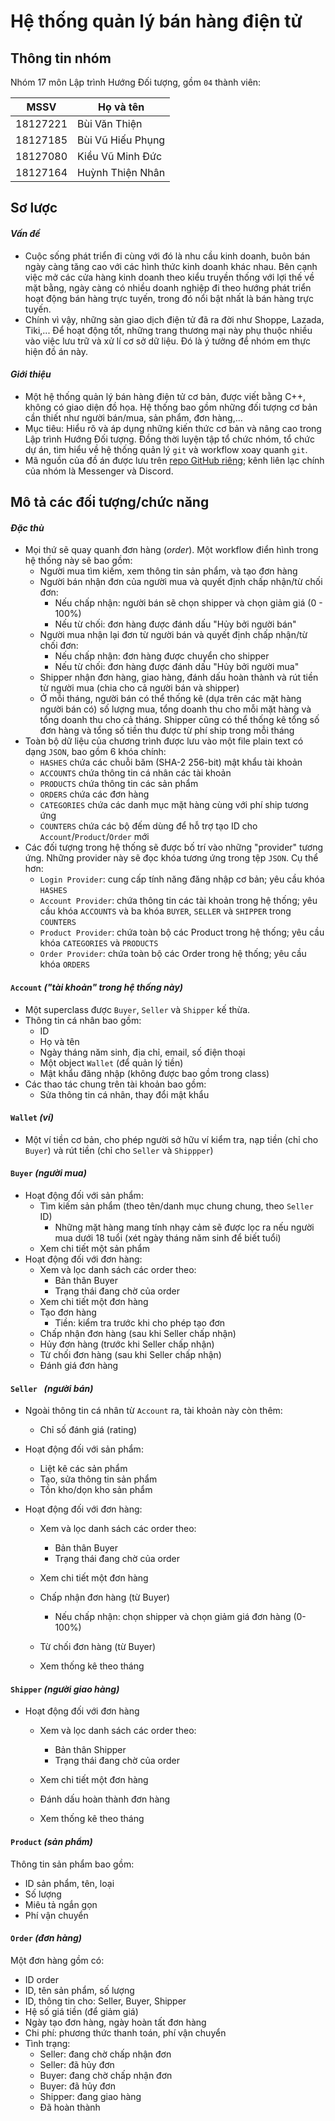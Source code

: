 # Hệ thống quản lý bán hàng điện tử



## Thông tin nhóm

Nhóm 17 môn Lập trình Hướng Đối tượng, gồm `04` thành viên:

| MSSV     | Họ và tên         |
| -------- | ----------------- |
| 18127221 | Bùi Văn Thiện     |
| 18127185 | Bùi Vũ Hiếu Phụng |
| 18127080 | Kiều Vũ Minh Đức  |
| 18127164 | Huỳnh Thiện Nhân  |



## Sơ lược

#### *Vấn đề*

* Cuộc sống phát triển đi cùng với đó là nhu cầu kinh doanh, buôn bán ngày càng tăng cao với các hình thức kinh doanh khác nhau. Bên cạnh việc mở các cửa hàng kinh doanh theo kiểu truyền thống với lợi thế về mặt bằng, ngày càng có nhiều doanh nghiệp đi theo hướng phát triển hoạt động bán hàng trực tuyến, trong đó nổi bật nhất là bán hàng trực tuyến.
* Chính vì vậy, những sàn giao dịch điện tử đã ra đời như Shoppe, Lazada, Tiki,... Để hoạt động tốt, những trang thương mại này phụ thuộc nhiều vào việc lưu trữ và xử lí cơ sở dữ liệu. Đó là ý tưởng để nhóm em thực hiện đồ án này. 

#### *Giới thiệu*

- Một hệ thống quản lý bán hàng điện tử cơ bản, được viết bằng C++, không có giao diện đồ họa. Hệ thống bao gồm những đối tượng cơ bản cần thiết như người bán/mua, sản phẩm, đơn hàng,...
-  Mục tiêu: Hiểu rõ và áp dụng những kiến thức cơ bản và nâng cao trong Lập trình Hướng Đối tượng. Đồng thời luyện tập tổ chức nhóm, tổ chức dự án, tìm hiểu về hệ thống quản lý `git` và workflow xoay quanh `git`.
- Mã nguồn của đồ án được lưu trên [repo GitHub riêng](https://github.com/84436/LTHDT-18CLC6-Group17); kênh liên lạc chính của nhóm là Messenger và Discord.



## Mô tả các đối tượng/chức năng

#### *Đặc thù*

- Mọi thứ sẽ quay quanh đơn hàng (*order*). Một workflow điển hình trong hệ thống này sẽ bao gồm:
  - Người mua tìm kiếm, xem thông tin sản phẩm, và tạo đơn hàng
  - Người bán nhận đơn của người mua và quyết định chấp nhận/từ chối đơn:
    - Nếu chấp nhận: người bán sẽ chọn shipper và chọn giảm giá (0 - 100%)
    - Nếu từ chối: đơn hàng được đánh dấu "Hủy bởi người bán"
  - Người mua nhận lại đơn từ người bán và quyết định chấp nhận/từ chối đơn:
    - Nếu chấp nhận: đơn hàng được chuyển cho shipper
    - Nếu từ chối: đơn hàng được đánh dấu "Hủy bởi người mua"
  - Shipper nhận đơn hàng, giao hàng, đánh dấu hoàn thành và rút tiền từ người mua (chia cho cả người bán và shipper)
  - Ở mỗi tháng, người bán có thể thống kê (dựa trên các mặt hàng người bán có) số lượng mua, tổng doanh thu cho mỗi mặt hàng và tổng doanh thu cho cả tháng. Shipper cũng có thể thống kê tổng số đơn hàng và tổng số tiền thu được từ phí ship trong mỗi tháng
- Toàn bộ dữ liệu của chương trình được lưu vào một file plain text có dạng `JSON`, bao gồm 6 khóa chính:
  - `HASHES` chứa các chuỗi băm (SHA-2 256-bit) mật khẩu tài khoản
  - `ACCOUNTS` chứa thông tin cá nhân các tài khoản
  - `PRODUCTS` chứa thông tin các sản phẩm
  - `ORDERS` chứa các đơn hàng
  - `CATEGORIES` chứa các danh mục mặt hàng cùng với phí ship tương ứng
  - `COUNTERS` chứa các bộ đếm dùng để hỗ trợ tạo ID cho `Account`/`Product`/`Order` mới
- Các đối tượng trong hệ thống sẽ được bố trí vào những "provider" tương ứng. Những provider này sẽ đọc khóa tương ứng trong tệp `JSON`. Cụ thể hơn:
  - `Login Provider`: cung cấp tính năng đăng nhập cơ bản; yêu cầu khóa `HASHES`
  - `Account Provider`: chứa thông tin các tài khoản trong hệ thống; yêu cầu khóa `ACCOUNTS` và ba khóa `BUYER`, `SELLER` và  `SHIPPER` trong `COUNTERS`
  - `Product Provider`: chứa toàn bộ các Product trong hệ thống; yêu cầu khóa `CATEGORIES` và `PRODUCTS`
  - `Order Provider`: chứa toàn bộ các Order trong hệ thống; yêu cầu khóa `ORDERS`

 

#### `Account` *("tài khoản" trong hệ thống này)*

- Một superclass được `Buyer`, `Seller` và `Shipper` kế thừa.
- Thông tin cá nhân bao gồm:
  - ID
  - Họ và tên
  - Ngày tháng năm sinh, địa chỉ, email, số điện thoại
  - Một object `Wallet` (để quản lý tiền)
  - Mật khẩu đăng nhập (không được bao gồm trong class)
- Các thao tác chung trên tài khoản bao gồm:
  - Sửa thông tin cá nhân, thay đổi mật khẩu



#### `Wallet` *(ví)*

- Một ví tiền cơ bản, cho phép người sở hữu ví kiểm tra, nạp tiền (chỉ cho `Buyer`) và rút tiền (chỉ cho `Seller` và `Shippper`)



#### `Buyer` *(người mua)*

- Hoạt động đối với sản phẩm:
  - Tìm kiếm sản phẩm (theo tên/danh mục chung chung, theo `Seller` ID)
    - Những mặt hàng mang tính nhạy cảm sẽ được lọc ra nếu người mua dưới 18 tuổi (xét ngày tháng năm sinh để biết tuổi)
  - Xem chi tiết một sản phẩm
- Hoạt động đối với đơn hàng:
  - Xem và lọc danh sách các order theo:
    - Bản thân Buyer
    - Trạng thái đang chờ của order
  - Xem chi tiết một đơn hàng
  - Tạo đơn hàng
    - Tiền: kiểm tra trước khi cho phép tạo đơn
  - Chấp nhận đơn hàng (sau khi Seller chấp nhận)
  - Hủy đơn hàng (trước khi Seller chấp nhận)
  - Từ chối đơn hàng (sau khi Seller chấp nhận)
  - Đánh giá đơn hàng



#### `Seller ` *(người bán)*

- Ngoài thông tin cá nhân từ `Account` ra, tài khoản này còn thêm:
	
	- Chỉ số đánh giá (rating)
	
- Hoạt động đối với sản phẩm:

  - Liệt kê các sản phẩm
  - Tạo, sửa thông tin sản phẩm
  - Tồn kho/dọn kho sản phẩm

- Hoạt động đối với đơn hàng:
	
	- Xem và lọc danh sách các order theo:
	  - Bản thân Buyer
	  - Trạng thái đang chờ của order
	- Xem chi tiết một đơn hàng
	
	- Chấp nhận đơn hàng (từ Buyer)
	  - Nếu chấp nhận: chọn shipper và chọn giảm giá đơn hàng (0-100%)
	- Từ chối đơn hàng (từ Buyer)
	- Xem thống kê theo tháng



#### `Shipper` *(người giao hàng)*

- Hoạt động đối với đơn hàng
	
	- Xem và lọc danh sách các order theo:
	  - Bản thân Shipper
	  - Trạng thái đang chờ của order
  - Xem chi tiết một đơn hàng
  
  - Đánh dấu hoàn thành đơn hàng
  - Xem thống kê theo tháng



#### `Product` *(sản phẩm)*

Thông tin sản phẩm bao gồm:

- ID sản phẩm, tên, loại
- Số lượng
- Miêu tả ngắn gọn
- Phí vận chuyển



#### `Order` *(đơn hàng)*

Một đơn hàng gồm có:

- ID order
- ID, tên sản phẩm, số lượng
- ID, thông tin cho: Seller, Buyer, Shipper
- Hệ số giá tiền (để giảm giá)
- Ngày tạo đơn hàng, ngày hoàn tất đơn hàng
- Chi phí: phương thức thanh toán, phí vận chuyển
- Tình trạng:
	- Seller: đang chờ chấp nhận đơn
	- Seller: đã hủy đơn
	- Buyer: đang chờ chấp nhận đơn
	- Buyer: đã hủy đơn
	- Shipper: đang giao hàng
	- Đã hoàn thành

